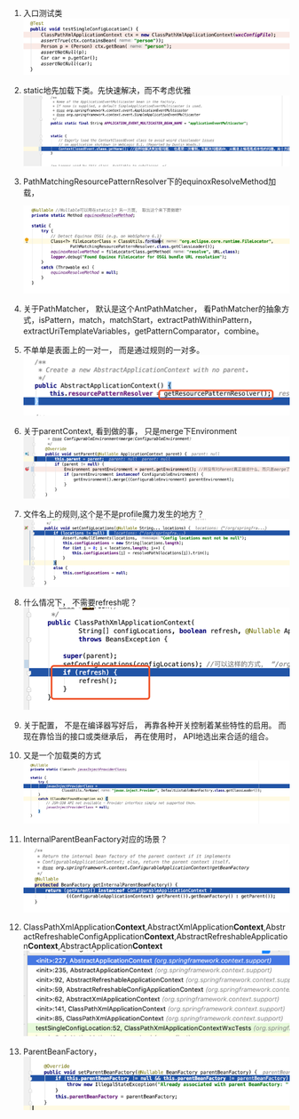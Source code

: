 1. 入口测试类![](/assets/入口测试类.png)
2. static地先加载下类。先快速解决，而不考虑优雅 ![](/assets/static_load_class.png)
3. PathMatchingResourcePatternResolver下的equinoxResolveMethod加载，

    ![](/assets/equinoxResolveMethod_prepare.png)

4. 关于PathMatcher， 默认是这个AntPathMatcher， 看PathMatcher的抽象方式，isPattern，match，matchStart，extractPathWithinPattern，extractUriTemplateVariables，getPatternComparator，combine。

5. 不单单是表面上的一对一， 而是通过规则的一对多。 ![](/assets/pattern_resolver.png)

6. 关于parentContext, 看到做的事， 只是merge下Environment![](/assets/mergeEnvironment.png)

7. 文件名上的规则,这个是不是profile魔力发生的地方？![](/assets/file_name_rule.png)

8. 什么情况下， 不需要refresh呢？ ![](/assets/when_not_refresh.png)

9. 关于配置， 不是在编译器写好后， 再靠各种开关控制着某些特性的启用。 而现在靠恰当的接口或类继承后， 再在使用时， API地选出来合适的组合。

10. 又是一个加载类的方式![](/assets/another_class_loader_example.png)

11. InternalParentBeanFactory对应的场景？![](/assets/internalParentBeanFactory.png)

12. ClassPathXmlApplication**Context**,AbstractXmlApplication**Context**,AbstractRefreshableConfigApplication**Context**,AbstractRefreshableApplication**Context**,AbstractApplication**Context**![](/assets/contexts.png)

13. ParentBeanFactory， ![](/assets/setParentBeanFactory.png)



